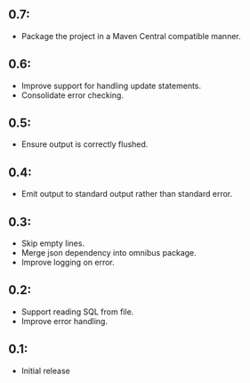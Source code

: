 ## 0.7:

* Package the project in a Maven Central compatible manner.

## 0.6:

* Improve support for handling update statements.
* Consolidate error checking.

## 0.5:

* Ensure output is correctly flushed.

## 0.4:

* Emit output to standard output rather than standard error.

## 0.3:

* Skip empty lines.
* Merge json dependency into omnibus package.
* Improve logging on error.

## 0.2:

* Support reading SQL from file.
* Improve error handling.

## 0.1:

* Initial release

